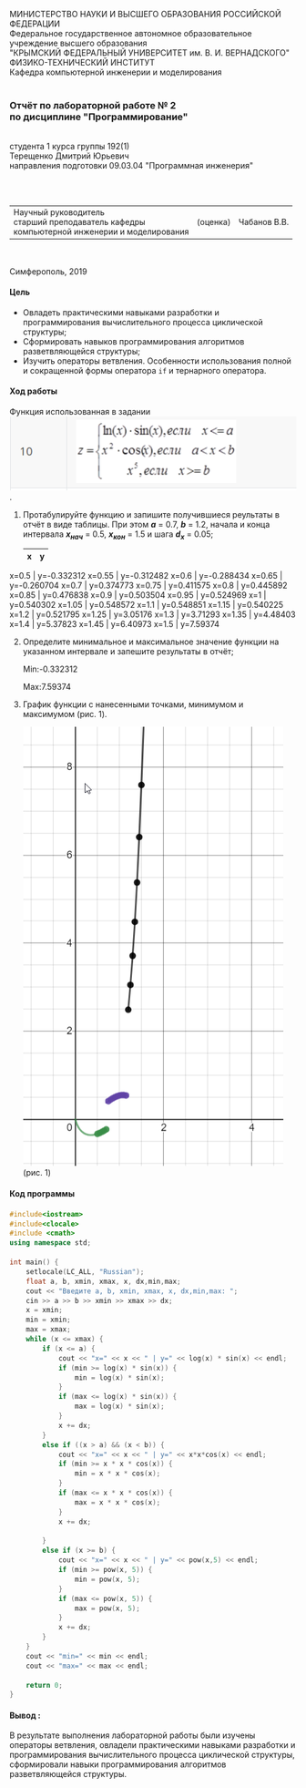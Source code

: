 МИНИСТЕРСТВО НАУКИ  И ВЫСШЕГО ОБРАЗОВАНИЯ РОССИЙСКОЙ ФЕДЕРАЦИИ  
Федеральное государственное автономное образовательное учреждение высшего образования  
"КРЫМСКИЙ ФЕДЕРАЛЬНЫЙ УНИВЕРСИТЕТ им. В. И. ВЕРНАДСКОГО"  
ФИЗИКО-ТЕХНИЧЕСКИЙ ИНСТИТУТ  
Кафедра компьютерной инженерии и моделирования
<br/><br/>
### Отчёт по лабораторной работе № 2<br/> по дисциплине "Программирование"
<br/>
​
студента 1 курса группы 192(1)  
<br/>Терещенко Дмитрий Юрьевич
<br/>направления подготовки 09.03.04 "Программная инженерия"

<br/><br/>
<table>
<tr><td>Научный руководитель<br/> старший преподаватель кафедры<br/> компьютерной инженерии и моделирования</td>
<td>(оценка)</td>
<td>Чабанов В.В.</td>
</tr>
</table>
<br/><br/>
​
Симферополь, 2019

#### Цель

* Овладеть практическими навыками разработки и программирования вычислительного процесса циклической структуры;
* Сформировать навыков программирования алгоритмов разветвляющейся структуры;
* Изучить операторы ветвления. Особенности использования полной и сокращенной формы оператора `if` и тернарного оператора.

#### Ход работы

Функция использованная в задании ![](https://github.com/dmirter/Tereshenko/blob/master/Laboratory%202/Images/task10.png).

1. Протабулируйте функцию и запишите получившиеся реультаты в отчёт в виде таблицы. При этом ***a*** = 0.7, ***b*** = 1.2, начала
и конца интервала ***х<sub>нач</sub>*** = 0.5, ***x<sub>кон</sub>*** = 1.5 и шага ***d<sub>x</sub>*** = 0.05;

    | x | y |
    |---|---|
  x=0.5 | y=-0.332312
  x=0.55 | y=-0.312482
  x=0.6 | y=-0.288434
  x=0.65 | y=-0.260704
  x=0.7 | y=0.374773
  x=0.75 | y=0.411575
  x=0.8 | y=0.445892
  x=0.85 | y=0.476838
  x=0.9 | y=0.503504
  x=0.95 | y=0.524969
  x=1 | y=0.540302
  x=1.05 | y=0.548572
  x=1.1 | y=0.548851
  x=1.15 | y=0.540225
  x=1.2 | y=0.521795
  x=1.25 | y=3.05176
  x=1.3 | y=3.71293
  x=1.35 | y=4.48403
  x=1.4 | y=5.37823
  x=1.45 | y=6.40973
  x=1.5 | y=7.59374

2. Определите минимальное и максимальное значение функции на указанном интервале и запешите результаты в отчёт;

    Min:-0.332312

    Max:7.59374

3. График функции с нанесенными точками, минимумом и максимумом (рис. 1).

    ![](https://github.com/dmirter/Tereshenko/blob/master/Laboratory%202/Images/Graphic.png) (рис. 1)

#### Код программы
```cpp
#include<iostream>
#include<clocale>
#include <cmath>
using namespace std;

int main() {
	setlocale(LC_ALL, "Russian");
	float a, b, xmin, xmax, x, dx,min,max;
	cout << "Введите a, b, xmin, xmax, x, dx,min,max: ";
	cin >> a >> b >> xmin >> xmax >> dx;
	x = xmin;
	min = xmin;
	max = xmax;
	while (x <= xmax) {
		if (x <= a) {
			cout << "x=" << x << " | y=" << log(x) * sin(x) << endl;
			if (min >= log(x) * sin(x)) {
				min = log(x) * sin(x);
			}
			if (max <= log(x) * sin(x)) {
				max = log(x) * sin(x);
			}
			x += dx;
		}
		else if ((x > a) && (x < b)) {
			cout << "x=" << x << " | y=" << x*x*cos(x) << endl;
			if (min >= x * x * cos(x)) {
				min = x * x * cos(x);
			}
			if (max <= x * x * cos(x)) {
				max = x * x * cos(x);
			}
			x += dx;

		}
		else if (x >= b) {
			cout << "x=" << x << " | y=" << pow(x,5) << endl;
			if (min >= pow(x, 5)) {
				min = pow(x, 5);
			}
			if (max <= pow(x, 5)) {
				max = pow(x, 5);
			}
			x += dx;
		}
	}
	cout << "min=" << min << endl;
	cout << "max=" << max << endl;

	return 0;
}
```

#### Вывод :

В результате выполнения лабораторной работы были изучены операторы ветвления, овладели практическими навыками разработки и программирования вычислительного процесса циклической структуры, сформировали навыки программирования алгоритмов разветвляющейся структуры.
